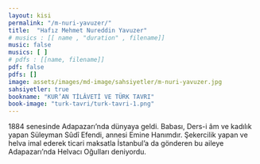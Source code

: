 ```yaml
---
layout: kisi
permalink: "/m-nuri-yavuzer/"
title:  "Hafız Mehmet Nureddin Yavuzer"
# musics : [[ name , "duration" , filename]]
music: false
musics: [ ]
# pdfs : [[name, filename]]
pdf: false
pdfs: []
image: assets/images/md-image/sahsiyetler/m-nuri-yavuzer.jpg
sahsiyetler: true
bookname: "KUR’AN TİLÂVETİ VE TÜRK TAVRI"
book-image: "turk-tavri/turk-tavri-1.png"
---
```


1884 senesinde Adapazarı’nda dünyaya geldi. Babası, Ders-i âm ve kadılık yapan Süleyman Sûdî Efendi, annesi Emine Hanımdır. Şekercilik yapan ve helva imal ederek ticari maksatla İstanbul’a da gönderen bu aileye Adapazarı’nda Helvacı Oğulları deniyordu.